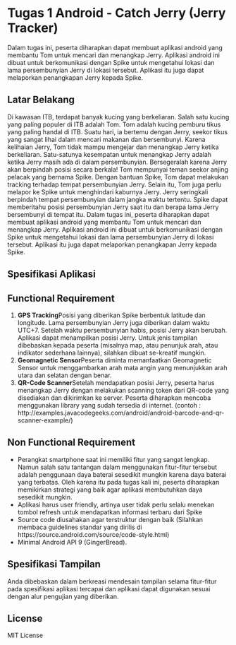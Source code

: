 # Tugas 1 Android - Catch Jerry (Jerry Tracker)
Dalam tugas ini, peserta diharapkan dapat membuat aplikasi android yang membantu Tom untuk mencari dan menangkap Jerry. Aplikasi android ini dibuat untuk berkomunikasi dengan Spike untuk mengetahui lokasi dan lama persembunyian Jerry di lokasi tersebut. Aplikasi itu juga dapat melaporkan penangkapan Jerry kepada Spike.

## Latar Belakang
Di kawasan ITB, terdapat banyak kucing yang berkeliaran. Salah satu kucing yang paling populer di ITB adalah Tom. Tom adalah kucing pemburu tikus yang paling handal di ITB. Suatu hari, ia bertemu dengan Jerry, seekor tikus yang sangat lihai dalam mencari makanan dan bersembunyi. Karena kelihaian Jerry, Tom tidak mampu mengejar dan menangkap Jerry ketika berkeliaran. Satu-satunya kesempatan untuk menangkap Jerry adalah ketika Jerry masih ada di dalam persembunyian. Bersegeralah karena Jerry akan berpindah posisi secara berkala! Tom mempunyai teman seekor anjing pelacak yang bernama Spike. Dengan bantuan Spike, Tom dapat melakukan tracking terhadap tempat persembunyian Jerry. Selain itu, Tom juga perlu melapor ke Spike untuk menghindari kaburnya Jerry. Jerry seringkali berpindah tempat persembunyian dalam jangka waktu tertentu. Spike dapat memberitahu posisi persembunyian Jerry saat itu dan berapa lama Jerry bersembunyi di tempat itu. Dalam tugas ini, peserta diharapkan dapat membuat aplikasi android yang membantu Tom untuk mencari dan menangkap Jerry. Aplikasi android ini dibuat untuk berkomunikasi dengan Spike untuk mengetahui lokasi dan lama persembunyian Jerry di lokasi tersebut. Aplikasi itu juga dapat melaporkan penangkapan Jerry kepada Spike.

## Spesifikasi Aplikasi
## Functional Requirement
<ol type = "1">
<li><b>GPS Tracking</b><br\>Posisi yang diberikan Spike berbentuk latitude dan longitude. Lama persembunyian Jerry juga diberikan dalam waktu UTC+7. Setelah waktu persembunyian habis, posisi Jerry akan berubah. Aplikasi dapat menampilkan posisi Jerry. Untuk jenis tampilan dibebaskan kepada peserta (misalnya map, atau penunjuk arah, atau indikator sederhana lainnya), silahkan dibuat se-kreatif mungkin.</li>
<li><b>Geomagnetic Sensor</b><br\>Peserta diminta memanfaatkan Geomagnetic Sensor untuk menggambarkan arah mata angin yang menunjukkan arah utara dan selatan dengan benar.</li>
<li><b>QR-Code Scanner</b><br\>Setelah mendapatkan posisi Jerry, peserta harus menangkap Jerry dengan melakukan scanning token dari QR-code yang disediakan dan dikirimkan ke server. Peserta diharapkan mencoba menggunakan library yang sudah tersedia di internet. (contoh : http://examples.javacodegeeks.com/android/android-barcode-and-qr-scanner-example/) </li>
</ol>

## Non Functional Requirement

<ul type ="list-style-type:disc">

<li>Perangkat smartphone saat ini memiliki fitur yang sangat lengkap. Namun salah satu tantangan dalam menggunakan fitur-fitur tersebut adalah penggunaan daya baterai sesedikit mungkin karena daya baterai yang terbatas. Oleh karena itu pada tugas kali ini, peserta diharapkan memikirkan strategi yang baik agar aplikasi membutuhkan daya sesedikit mungkin. </li>
<li>Aplikasi harus user friendly, artinya user tidak perlu selalu menekan tombol refresh untuk mendapatkan informasi terbaru dari Spike</li>
<li>Source code diusahakan agar terstruktur dengan baik (Silahkan membaca guidelines standar yang dirilis di https://source.android.com/source/code-style.html) </li>
<li>Minimal Android API 9 (GingerBread).</li> </ul>

## Spesifikasi Tampilan

Anda dibebaskan dalam berkreasi mendesain tampilan selama fitur-fitur pada spesifikasi aplikasi tercapai dan aplikasi dapat digunakan sesuai dengan alur pengujian yang diberikan.

## License

MIT License
